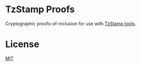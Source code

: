 # TzStamp Proofs
Cryptographic proofs-of-inclusion for use with [TzStamp tools](https://tzstamp.io).

# License
[MIT](LICENSE)
